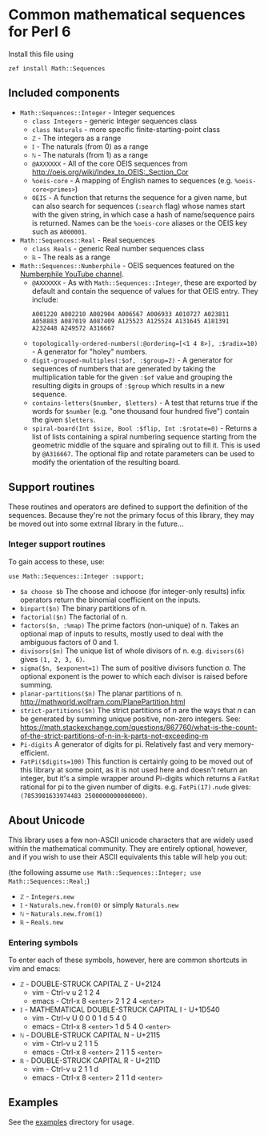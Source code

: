 # Common mathematical sequences for Perl 6

Install this file using

	zef install Math::Sequences
	

## Included components

* `Math::Sequences::Integer` - Integer sequences
  * `class Integers` - generic Integer sequences class
  * `class Naturals` - more specific finite-starting-point class
  * `ℤ` - The integers as a range
  * `𝕀` - The naturals (from 0) as a range
  * `ℕ` - The naturals (from 1) as a range
  * `@AXXXXXX` - All of the core OEIS sequences from
    http://oeis.org/wiki/Index_to_OEIS:_Section_Cor
  * `%oeis-core` - A mapping of English names to sequences (e.g. `%oeis-core<primes>`)
  * `OEIS` - A function that returns the sequence for a given name, but
    can also search for sequences (`:search` flag) whose names start with the given
    string, in which case a hash of name/sequence pairs is returned. Names can be the
    `%oeis-core` aliases or the OEIS key such as `A000001`.
* `Math::Sequences::Real` - Real sequences
  * `class Reals` - generic Real number sequences class
  * `ℝ` - The reals as a range
* `Math::Sequences::Numberphile` - OEIS sequences featured on the
  [Numberphile YouTube channel](http://youtube.com/numberphile).
  * `@AXXXXXX` - As with `Math::Sequences::Integer`, these are exported by
    default and contain the sequence of values for that OEIS entry.
    They include:
    ```
    A001220 A002210 A002904 A006567 A006933 A010727 A023811
    A058883 A087019 A087409 A125523 A125524 A131645 A181391
    A232448 A249572 A316667
    ```
  * `topologically-ordered-numbers(:@ordering=[<1 4 8>], :$radix=10)` - A generator
    for "holey" numbers.
  * `digit-grouped-multiples(:$of, :$group=2)` - A generator for sequences of numbers
    that are generated by taking the multiplication table for the given `:$of` value
    and grouping the resulting digits in groups of `:$group` which results in a new
    sequence.
  * `contains-letters($number, $letters)` - A test that returns true if the words
    for `$number` (e.g. "one thousand four hundred five") contain the given `$letters`.
  * `spiral-board(Int $size, Bool :$flip, Int :$rotate=0)` - Returns a list of lists
    containing a spiral numbering sequence starting from the geometric middle of the
    square and spiraling out to fill it. This is used by `@A316667`. The optional flip
    and rotate parameters can be used to modify the orientation of the resulting board.

## Support routines

These routines and operators are defined to support the definition
of the sequences. Because they're not the primary focus of this
library, they may be moved out into some extrnal library in the
future...

### Integer support routines

To gain access to these, use:

    use Math::Sequences::Integer :support;

* `$a choose $b`
  The choose and ichoose (for integer-only results) infix operators
  return the binomial coefficient on the inputs.
* `binpart($n)`
  The binary partitions of n.
* `factorial($n)`
  The factorial of n.
* `factors($n, :%map)`
  The prime factors (non-unique) of n. Takes an optional map of
  inputs to results, mostly used to deal with the ambiguous factors
  of 0 and 1.
* `divisors($n)`
  The unique list of whole divisors of n. e.g. `divisors(6)` gives
  `(1, 2, 3, 6)`.
* `sigma($n, $exponent=1)`
  The sum of positive divisors function σ. The optional exponent is
  the power to which each divisor is raised before summing.
* `planar-partitions($n)`
  The planar partitions of n. http://mathworld.wolfram.com/PlanePartition.html
* `strict-partitions($n)`
  The strict partitions of _n_ are the ways that _n_ can be generated by
  summing unique positive, non-zero integers. See:
  https://math.stackexchange.com/questions/867760/what-is-the-count-of-the-strict-partitions-of-n-in-k-parts-not-exceeding-m
* `Pi-digits`
  A generator of digits for pi. Relatively fast and very memory-efficient.
* `FatPi($digits=100)`
  This function is certainly going to be moved out of this library at some
  point, as it is not used here and doesn't return an integer, but it's
  a simple wrapper around Pi-digits which returns a `FatRat` rational
  for pi to the given number of digits. e.g. `FatPi(17).nude` gives:
  `(7853981633974483 2500000000000000)`.

## About Unicode

This library uses a few non-ASCII unicode characters that are widely used
within the mathematical community. They are entirely optional, however, and
if you wish to use their ASCII equivalents this table will help you out:

(the following assume `use Math::Sequences::Integer; use Math::Sequences::Real;`)

* `ℤ` - `Integers.new`
* `𝕀` - `Naturals.new.from(0)` or simply `Naturals.new`
* `ℕ` - `Naturals.new.from(1)`
* `ℝ` - `Reals.new`

### Entering symbols

To enter each of these symbols, however, here are common shortcuts in vim and emacs:

* `ℤ` - DOUBLE-STRUCK CAPITAL Z - U+2124
  * vim - Ctrl-v u 2 1 2 4
  * emacs - Ctrl-x 8 `<enter>` 2 1 2 4 `<enter>`
* `𝕀` - MATHEMATICAL DOUBLE-STRUCK CAPITAL I - U+1D540
  * vim - Ctrl-v U 0 0 0 1 d 5 4 0
  * emacs - Ctrl-x 8 `<enter>` 1 d 5 4 0 `<enter>`
* `ℕ` - DOUBLE-STRUCK CAPITAL N - U+2115
  * vim - Ctrl-v u 2 1 1 5
  * emacs - Ctrl-x 8 `<enter>` 2 1 1 5 `<enter>`
* `ℝ` - DOUBLE-STRUCK CAPITAL R - U+211D
  * vim - Ctrl-v u 2 1 1 d
  * emacs - Ctrl-x 8 `<enter>` 2 1 1 d `<enter>`

## Examples

See the [examples](./examples) directory for usage.
